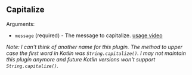 ## Capitalize
Arguments:
- `message` (required) - The message to capitalize.
[usage video](https://user-images.githubusercontent.com/70033559/137076868-ac5092a1-df9f-4912-94ca-d52d2d9c36dc.mp4)

*Note: I can't think of another name for this plugin. The method to upper case the first word in Kotlin was `String.capitalize()`.
I may not maintain this plugin anymore and future Kotlin versions won't support `String.capitalize()`.*